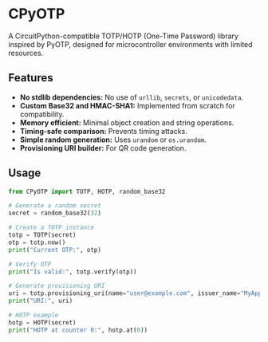 # CPyOTP

A CircuitPython-compatible TOTP/HOTP (One-Time Password) library inspired by PyOTP, designed for microcontroller environments with limited resources.

## Features

- **No stdlib dependencies:** No use of `urllib`, `secrets`, or `unicodedata`.
- **Custom Base32 and HMAC-SHA1:** Implemented from scratch for compatibility.
- **Memory efficient:** Minimal object creation and string operations.
- **Timing-safe comparison:** Prevents timing attacks.
- **Simple random generation:** Uses `urandom` or `os.urandom`.
- **Provisioning URI builder:** For QR code generation.

## Usage

```python
from CPyOTP import TOTP, HOTP, random_base32

# Generate a random secret
secret = random_base32(32)

# Create a TOTP instance
totp = TOTP(secret)
otp = totp.now()
print("Current OTP:", otp)

# Verify OTP
print("Is valid:", totp.verify(otp))

# Generate provisioning URI
uri = totp.provisioning_uri(name="user@example.com", issuer_name="MyApp")
print("URI:", uri)

# HOTP example
hotp = HOTP(secret)
print("HOTP at counter 0:", hotp.at(0))
